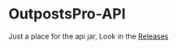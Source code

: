 # OutpostsPro-API
Just a place for the api jar, Look in the [Releases](https://github.com/Vankka/OutpostsPro-API/releases)
